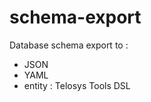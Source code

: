 schema-export
=============

Database schema export to :
- JSON 
- YAML
- entity : Telosys Tools DSL
